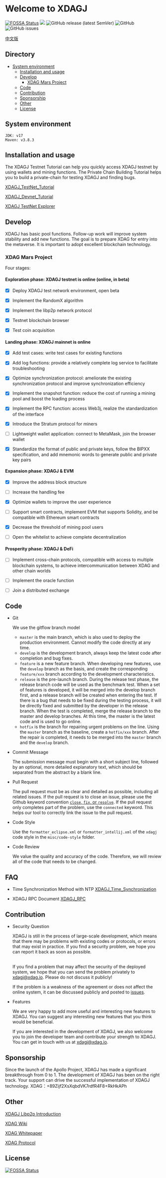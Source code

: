 # Welcome to XDAGJ

[![FOSSA Status](https://app.fossa.com/api/projects/git%2Bgithub.com%2FXDagger%2Fxdagj.svg?type=shield)](https://app.fossa.com/projects/git%2Bgithub.com%2FXDagger%2Fxdagj?ref=badge_shield) ![](https://github.com/XDagger/xdagj/actions/workflows/maven.yml/badge.svg) ![GitHub release (latest SemVer)](https://img.shields.io/github/v/release/XDagger/xdagj) ![GitHub](https://img.shields.io/github/license/XDagger/xdagj) ![GitHub issues](https://img.shields.io/github/issues/XDagger/xdagj)

[中文版](./docs/README_zh.md)


## Directory

- [System environment](#system-environment)
  - [Installation and usage](#installation-and-usage)
  - [Develop](#develop)
    - [XDAG Mars Project](#XDAG-Mars-Project)
  - [Code](#code)
  - [Contribution](#contribution)
  - [Sponsorship](#sponsorship)
  - [Other](#other)
  - [License](#license)

## System environment

```
JDK: v17
Maven: v3.8.3
```

## Installation and usage

The XDAGJ Testnet Tutorial can help you quickly access XDAGJ testnet by using wallets and mining functions. The Private Chain Building Tutorial helps you to build a private-chain for testing XDAGJ and finding bugs.

[XDAGJ_TestNet_Tutorial](./docs/XDAGJ_TestNet_Tutorial_en.md)

[XDAGJ_Devnet_Tutorial](./docs/XDAGJ_Devnet_Tutorial_en.md)

[XDAGJ TestNet Explorer](http://146.56.240.230/)

## Develop

XDAGJ has basic pool functions. Follow-up work will improve system stability and add new functions. The goal is to prepare XDAG for entry into the metaverse. It is important to adopt excellent blockchain technology.

### XDAG Mars Project

Four stages:

#### Exploration phase: XDAGJ testnet is online (online, in beta)

- [x] Deploy XDAGJ test network environment, open beta

- [x] Implement the RandomX algorithm

- [x] Implement the libp2p network protocol

- [x] Testnet blockchain browser

- [x] Test coin acquisition


#### Landing phase: XDAGJ mainnet is online

- [x] Add test cases: write test cases for existing functions

- [x] Add log functions: provide a relatively complete log service to facilitate troubleshooting

- [x] Optimize synchronization protocol: ameliorate the existing synchronization protocol and improve synchronization efficiency

- [x] Implement the snapshot function: reduce the cost of running a mining pool and boost the loading process

- [x] Implement the RPC function: access Web3j, realize the standardization of the interface

- [x] Introduce the Stratum protocol for miners

- [ ] Lightweight wallet application: connect to MetaMask, join the browser wallet

- [x] Standardize the format of public and private keys, follow the BIPXX specification, and add mnemonic words to generate public and private key pairs


#### Expansion phase: XDAGJ & EVM

- [x] Improve the address block structure 

- [ ] Increase the handling fee

- [x] Optimize wallets to improve the user experience

- [ ] Support smart contracts, implement EVM that supports Solidity, and be compatible with Ethereum smart contracts

- [x] Decrease the threshold of mining pool users 

- [ ] Open the whitelist to achieve complete decentralization


#### Prosperity phase: XDAGJ & DeFi

- [ ] Implement cross-chain protocols, compatible with access to multiple blockchain systems, to achieve intercommunication between XDAG and other chain worlds

- [ ] Implement the oracle function

- [ ] Join a distributed exchange


## Code

- Git

  We use the gitflow branch model

  - `master` is the main branch, which is also used to deploy the production environment. Cannot modify the code directly at any time.
  - `develop` is the development branch, always keep the latest code after completion and bug fixes.
  - `feature` is a new feature branch. When developing new features, use the `develop` branch as the basis, and create the corresponding `feature/xxx` branch according to the development characteristics.
  - `release` is the pre-launch branch. During the release test phase, the release branch code will be used as the benchmark test. When a set of features is developed, it will be merged into the develop branch first, and a release branch will be created when entering the test. If there is a bug that needs to be fixed during the testing process, it will be directly fixed and submitted by the developer in the release branch. When the test is completed, merge the release branch to the master and develop branches. At this time, the master is the latest code and is used to go online.
  - `hotfix` is the branch for repairing urgent problems on the line. Using the `master` branch as the baseline, create a `hotfix/xxx` branch. After the repair is completed, it needs to be merged into the `master` branch and the `develop` branch.

- Commit Message

  The submission message must begin with a short subject line, followed by an optional, more detailed explanatory text, which should be separated from the abstract by a blank line.

- Pull Request

  The pull request must be as clear and detailed as possible, including all related issues. If the pull request is to close an issue, please use the Github keyword convention [`close`, `fix`, or `resolve`](https://help.github.com/articles/closing-issues-via-commit-messages/). If the pull request only completes part of the problem, use the `connected` keyword. This helps our tool to correctly link the issue to the pull request.

- Code Style

  Use the `formatter_eclipse.xml` or `formatter_intellij.xml` of the `xdagj` code style in the `misc/code-style` folder.

- Code Review

  We value the quality and accuracy of the code. Therefore, we will review all of the code that needs to be changed.

## FAQ

- Time Synchronization Method with NTP
  [XDAGJ_Time_Synchronization](./docs/XDAGJ_Time_Synchronization_en.md)

- XDAGJ RPC Document
  [XDAGJ_RPC](./docs/XDAGJ_RPC.md)

## Contribution

- Security Question

  XDAGJ is still in the process of large-scale development, which means that there may be problems with existing codes or protocols, or errors that may exist in practice. If you find a security problem, we hope you can report it back as soon as possible.<br /><br />

  If you find a problem that may affect the security of the deployed system, we hope that you can send the problem privately to xdagj@xdag.io. Please do not discuss it publicly!

  If the problem is a weakness of the agreement or does not affect the online system, it can be discussed publicly and posted to [issues](https://github.com/XDagger/xdagj.git).

- Features

  We are very happy to add more useful and interesting new features to XDAGJ. You can suggest any interesting new features that you think would be beneficial.

  If you are interested in the development of XDAGJ, we also welcome you to join the developer team and contribute your strength to XDAGJ. You can get in touch with us at xdagj@xdag.io.

## Sponsorship

Since the launch of the Apollo Project, XDAGJ has made a significant breakthrough from 0 to 1. The development of XDAGJ has been on the right track. Your support can drive the successful implementation of XDAGJ technology.
XDAG：+89Zijf2XsXqbdVK7rdfR4F8+RkHkAPh

## Other

[XDAGJ Libp2p Introduction](./docs/XDAGJ_Networking_Specification.md)

[XDAG Wiki](https://github.com/XDagger/xdag/wiki)

[XDAG Whitepaper](https://github.com/XDagger/xdag/blob/master/WhitePaper.md)

[XDAG Protocol](https://github.com/XDagger/xdag/blob/master/Protocol.md)

## License

[![FOSSA Status](https://app.fossa.com/api/projects/git%2Bgithub.com%2FXDagger%2Fxdagj.svg?type=large)](https://app.fossa.com/projects/git%2Bgithub.com%2FXDagger%2Fxdagj?ref=badge_large)

